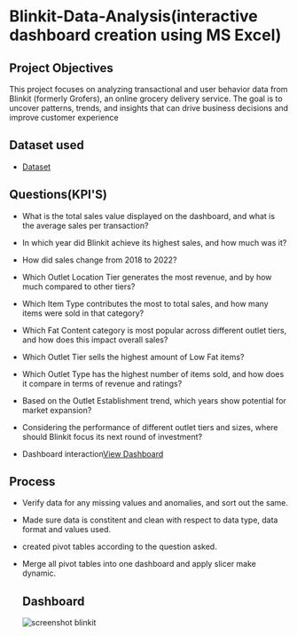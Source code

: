 # Blinkit-Data-Analysis(interactive dashboard creation using MS Excel)
## Project Objectives
This project focuses on analyzing transactional and user behavior data from Blinkit (formerly Grofers), an online grocery delivery service. The goal is to uncover patterns, trends, and insights that can drive business decisions and improve customer experience

## Dataset used
- <a href="https://github.com/Bharath-2112/Data-Analysis-Dashboard/blob/c1d64ebca8ba6d252bc529a2f22921c20376457c/Blinkit%20Data%20Analysis.xlsx">Dataset</a>

## Questions(KPI'S)
- What is the total sales value displayed on the dashboard, and what is the average sales per transaction?
- In which year did Blinkit achieve its highest sales, and how much was it?
- How did sales change from 2018 to 2022?
- Which Outlet Location Tier generates the most revenue, and by how much compared to other tiers?
- Which Item Type contributes the most to total sales, and how many items were sold in that category?
- Which Fat Content category is most popular across different outlet tiers, and how does this impact overall sales?
- Which Outlet Tier sells the highest amount of Low Fat items?
- Which Outlet Type has the highest number of items sold, and how does it compare in terms of revenue and ratings?
- Based on the Outlet Establishment trend, which years show potential for market expansion?
- Considering the performance of different outlet tiers and sizes, where should Blinkit focus its next round of investment?

- Dashboard interaction<a href="https://github.com/Bharath-2112/Data-Analysis-Dashboard/blob/main/Blinkit%20Data%20Analysis.xlsx">View Dashboard</a>

## Process 
- Verify data for any missing values and anomalies, and sort out the same.
- Made sure data is constitent and clean with respect to data type, data format and values used.
- created pivot tables according to the question asked.
- Merge all pivot tables into one dashboard and apply slicer make dynamic.

  ## Dashboard

  ![screenshot blinkit](https://github.com/user-attachments/assets/2c2633c3-585e-42dc-ba77-19b07d1708da)
